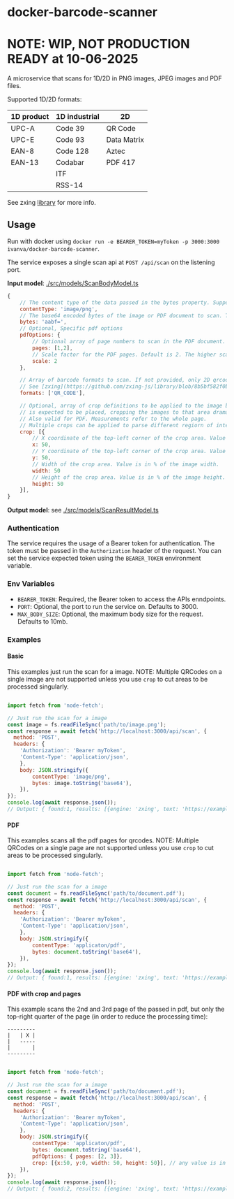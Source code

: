 # docker-barcode-scanner

# NOTE: WIP, NOT PRODUCTION READY at 10-06-2025

A microservice that scans for 1D/2D in PNG images, JPEG images and PDF files.

Supported 1D/2D formats:

| 1D product | 1D industrial                        | 2D           |
| ---------- |--------------------------------------|--------------|
| UPC-A      | Code 39                              | QR Code      |
| UPC-E      | Code 93                              | Data Matrix  |
| EAN-8      | Code 128                             | Aztec        |
| EAN-13     | Codabar                              | PDF 417      |
|            | ITF                                  |              |
|            | RSS-14                               |              |

See zxing [library](https://github.com/zxing-js/library/blob/075b1c6f6797831ad46507bb2e551d9b721ffcf3/README.md#supported-formats) for more info.

## Usage

Run with docker using `docker run -e BEARER_TOKEN=myToken -p 3000:3000 ivanva/docker-barcode-scanner`.

The service exposes a single scan api at `POST /api/scan` on the listening port.

**Input model**: [./src/models/ScanBodyModel.ts](./src/models/ScanBodyModel.ts)

```js
{
    // The content type of the data passed in the bytes property. Supported: 'application/pdf', 'image/png', 'image/jpeg'.
    contentType: 'image/png',
    // The base64 encoded bytes of the image or PDF document to scan. The maximum size is limited by the MAX_BODY_SIZE env variable, which defaults to 10mb.
    bytes: 'aabf=',
    // Optional, Specific pdf options
    pdfOptions: {
        // Optional array of page numbers to scan in the PDF document. If not provided, all pages are scanned. Page numbers are 1-based.
        pages: [1,2],
        // Scale factor for the PDF pages. Default is 2. The higher scales might help for tiny qrcodes as the whole page is rendered with more resolution.
        scale: 2 
    },

    // Array of barcode formats to scan. If not provided, only 2D qrcodes are scanned. Valid only for zxing engine.
    // See [zxing](https://github.com/zxing-js/library/blob/8b5bf582f0ba7df97d6fcade6560e34e75083aa3/src/core/BarcodeFormat.ts#L28) docs for values.
    formats: ['QR_CODE'], 

    // Optional, array of crop definitions to be applied to the image before parsing. If you know the area where the QRCode
    // is expected to be placed, cropping the images to that area dramatically increases scan performance.
    // Also valid for PDF. Measurements refer to the whole page.
    // Multiple crops can be applied to parse different regiorn of interests in the same image or PDF page.
    crop: [{
        // X coordinate of the top-left corner of the crop area. Value is in % of the image width.
        x: 50,
        // Y coordinate of the top-left corner of the crop area. Value is in % of the image height.
        y: 50,
        // Width of the crop area. Value is in % of the image width.
        width: 50
        // Height of the crop area. Value is in % of the image height.
        height: 50
    }],   
}
```

**Output model**: see [./src/models/ScanResultModel.ts](./src/models/ScanResultModel.ts)

### Authentication

The service requires the usage of a Bearer token for authentication. The token must be passed in the `Authorization` header of the request. You can set the service expected token using the `BEARER_TOKEN` environment variable.

### Env Variables

- `BEARER_TOKEN`: Required, the Bearer token to access the APIs enndpoints.
- `PORT`: Optional, the port to run the service on. Defaults to 3000.
- `MAX_BODY_SIZE`: Optional, the maximum body size for the request. Defaults to 10mb.


### Examples

#### Basic
This examples just run the scan for a image. NOTE: Multiple QRCodes on a single image are not supported unless you use `crop` to cut areas to be processed singularly.

```js

import fetch from 'node-fetch';

// Just run the scan for a image
const image = fs.readFileSync('path/to/image.png');
const response = await fetch('http://localhost:3000/api/scan', {
  method: 'POST',
  headers: {
    'Authorization': 'Bearer myToken',
    'Content-Type': 'application/json',
    },
    body: JSON.stringify({
        contentType: 'image/png',
        bytes: image.toString('base64'),
    }),
});
console.log(await response.json());
// Output: { found:1, results: [{engine: 'zxing', text: 'https://example.com' }]}
```

#### PDF
This examples scans all the pdf pages for qrcodes. NOTE: Multiple QRCodes on a single page are not supported unless you use `crop` to cut areas to be processed singularly.
```js

import fetch from 'node-fetch';

// Just run the scan for a image
const document = fs.readFileSync('path/to/document.pdf');
const response = await fetch('http://localhost:3000/api/scan', {
  method: 'POST',
  headers: {
    'Authorization': 'Bearer myToken',
    'Content-Type': 'application/json',
    },
    body: JSON.stringify({
        contentType: 'applicaton/pdf',
        bytes: document.toString('base64'),
    }),
});
console.log(await response.json());
// Output: { found:1, results: [{engine: 'zxing', text: 'https://example.com', index: 0 }]}
```

#### PDF with crop and pages
This example scans the 2nd and 3rd page of the passed in pdf, but only the top-right quarter of the page (in order to reduce the processing time):

```
---------
|   | X |
|   -----
|       |
---------
```


```js

import fetch from 'node-fetch';

// Just run the scan for a image
const document = fs.readFileSync('path/to/document.pdf');
const response = await fetch('http://localhost:3000/api/scan', {
  method: 'POST',
  headers: {
    'Authorization': 'Bearer myToken',
    'Content-Type': 'application/json',
    },
    body: JSON.stringify({
        contentType: 'applicaton/pdf',
        bytes: document.toString('base64'),
        pdfOptions: { pages: [2, 3]},
        crop: [{x:50, y:0, width: 50, height: 50}], // any value is in percentages of the page size. 0 starts at top-left
    }),
});
console.log(await response.json());
// Output: { found:2, results: [{engine: 'zxing', text: 'https://example.com', index: 2 },{engine: 'zxing', text: 'https://example.com', index: 3 }]}
```

